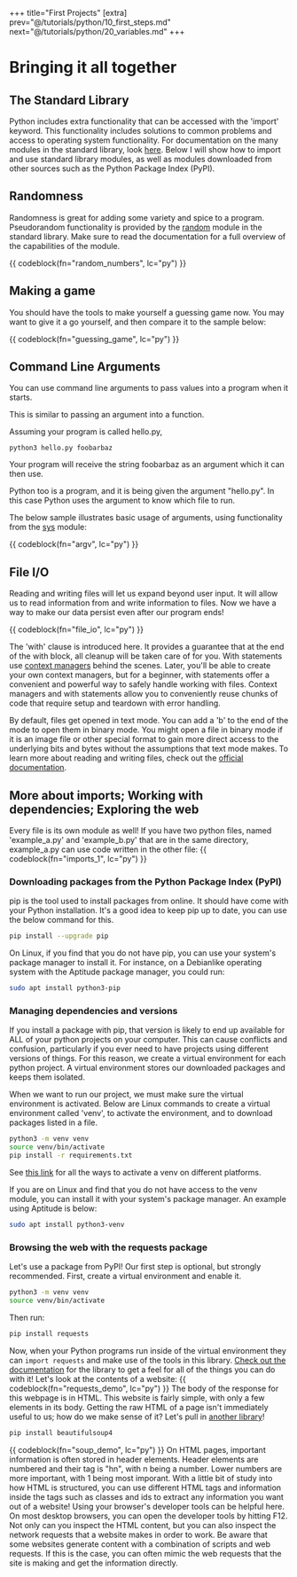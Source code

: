+++
title="First Projects"
[extra]
prev="@/tutorials/python/10_first_steps.md"
next="@/tutorials/python/20_variables.md"
+++

# Bringing it all together

## The Standard Library

Python includes extra functionality that can be accessed with the 'import' keyword.
This functionality includes solutions to common problems and access to operating system functionality.
For documentation on the many modules in the standard library, look [here](https://docs.python.org/3/library/).
Below I will show how to import and use standard library modules, as well as modules downloaded from other sources such as the Python Package Index (PyPI).

## Randomness

Randomness is great for adding some variety and spice to a program.
Pseudorandom functionality is provided by the [random](https://docs.python.org/3/library/random.html) module in the standard library.
Make sure to read the documentation for a full overview of the capabilities of the module.

{{ codeblock(fn="random_numbers", lc="py") }}

## Making a game

You should have the tools to make yourself a guessing game now. You may want to give it a go yourself, and then compare it to the sample below:

{{ codeblock(fn="guessing_game", lc="py") }}

## Command Line Arguments

You can use command line arguments to pass values into a program when it starts.

This is similar to passing an argument into a function.

Assuming your program is called hello.py,

```
python3 hello.py foobarbaz
```

Your program will receive the string foobarbaz as an argument which it can then use.

Python too is a program, and it is being given the argument "hello.py".
In this case Python uses the argument to know which file to run.

The below sample illustrates basic usage of arguments, using functionality from the [sys](https://docs.python.org/3/library/sys.html) module:

{{ codeblock(fn="argv", lc="py") }}

## File I/O

Reading and writing files will let us expand beyond user input.
It will allow us to read information from and write information to files.
Now we have a way to make our data persist even after our program ends!

{{ codeblock(fn="file_io", lc="py") }}

The 'with' clause is introduced here.
It provides a guarantee that at the end of the with block, all cleanup will be taken care of for you.
With statements use [context managers](https://docs.python.org/3/reference/datamodel.html#context-managers) behind the scenes.
Later, you'll be able to create your own context managers, but for a beginner, with statements offer a convenient and powerful way to safely handle working with files.
Context managers and with statements allow you to conveniently reuse chunks of code that require setup and teardown with error handling.

By default, files get opened in text mode.
You can add a 'b' to the end of the mode to open them in binary mode.
You might open a file in binary mode if it is an image file or other special format to gain more direct access to the underlying bits and bytes without the assumptions that text mode makes.
To learn more about reading and writing files, check out the [official documentation](https://docs.python.org/3/tutorial/inputoutput.html#reading-and-writing-files).
## More about imports; Working with dependencies; Exploring the web

Every file is its own module as well!
If you have two python files, named 'example\_a.py' and 'example\_b.py' that are in the same directory, example\_a.py can use code written in the other file:
{{ codeblock(fn="imports_1", lc="py") }}

### Downloading packages from the Python Package Index (PyPI)
pip is the tool used to install packages from online.
It should have come with your Python installation.
It's a good idea to keep pip up to date, you can use the below command for this.

```sh
pip install --upgrade pip
```

On Linux, if you find that you do not have pip, you can use your system's package manager to install it.
For instance, on a Debianlike operating system with the Aptitude package manager, you could run:
```sh
sudo apt install python3-pip
```

### Managing dependencies and versions
If you install a package with pip, that version is likely to end up available for ALL of your python projects on your computer.
This can cause conflicts and confusion, particularly if you ever need to have projects using different versions of things.
For this reason, we create a virtual environment for each python project.
A virtual environment stores our downloaded packages and keeps them isolated.

When we want to run our project, we must make sure the virtual environment is activated.
Below are Linux commands to create a virtual environment called 'venv', to activate the environment, and to download packages listed in a file.

```sh
python3 -m venv venv
source venv/bin/activate
pip install -r requirements.txt
```

See [this link](https://docs.python.org/3/library/venv.html#how-venvs-work) for all the ways to activate a venv on different platforms.

If you are on Linux and find that you do not have access to the venv module, you can install it with your system's package manager.
An example using Aptitude is below:
```sh
sudo apt install python3-venv
```

### Browsing the web with the requests package
Let's use a package from PyPI! 
Our first step is optional, but strongly recommended.
First, create a virtual environment and enable it.
```sh
python3 -m venv venv
source venv/bin/activate
```
Then run:
```sh
pip install requests
```
Now, when your Python programs run inside of the virtual environment they can `import requests` and make use of the tools in this library.
[Check out the documentation](https://docs.python-requests.org/en/latest/index.html) for the library to get a feel for all of the things you can do with it!
Let's look at the contents of a website:
{{ codeblock(fn="requests_demo", lc="py") }}
The body of the response for this webpage is in HTML.
This website is fairly simple, with only a few elements in its body.
Getting the raw HTML of a page isn't immediately useful to us; how do we make sense of it?
Let's pull in [another library](https://beautiful-soup-4.readthedocs.io/en/latest/#)!
```sh
pip install beautifulsoup4
```
{{ codeblock(fn="soup_demo", lc="py") }}
On HTML pages, important information is often stored in header elements.
Header elements are numbered and their tag is "hn", with n being a number. Lower numbers are more important, with 1 being most imporant.
With a little bit of study into how HTML is structured, you can use different HTML tags and information inside the tags such as classes and ids to extract any information you want out of a website!
Using your browser's developer tools can be helpful here.
On most desktop browsers, you can open the developer tools by hitting F12.
Not only can you inspect the HTML content, but you can also inspect the network requests that a website makes in order to work.
Be aware that some websites generate content with a combination of scripts and web requests.
If this is the case, you can often mimic the web requests that the site is making and get the information directly.
